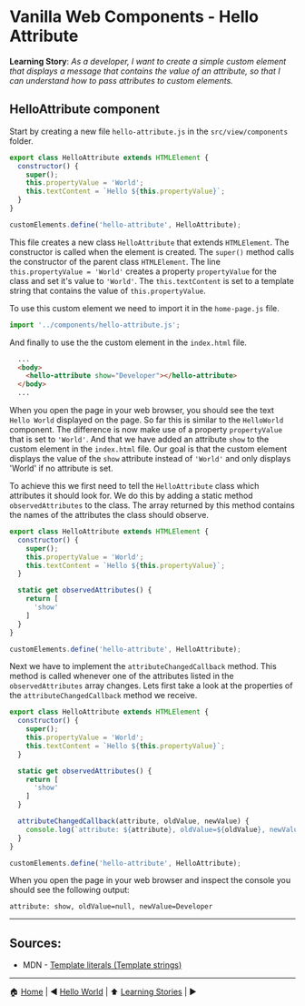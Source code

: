 # Vanilla Web Components - Hello Attribute

**Learning Story**: _As a developer, I want to create a simple custom element that displays a message that contains the value of an attribute, so that I can understand how to pass attributes to custom elements._

## HelloAttribute component

Start by creating a new file `hello-attribute.js` in the `src/view/components` folder.

```javascript
export class HelloAttribute extends HTMLElement {
  constructor() {
    super();
    this.propertyValue = 'World';
    this.textContent = `Hello ${this.propertyValue}`;
  }
}

customElements.define('hello-attribute', HelloAttribute);
```

This file creates a new class `HelloAttribute` that extends `HTMLElement`.
The constructor is called when the element is created.
The `super()` method calls the constructor of the parent class `HTMLElement`.
The line `this.propertyValue = 'World'` creates a property `propertyValue` for the class and set it's value to `'World'`.
The `this.textContent` is set to a template string that contains the value of `this.propertyValue`.

To use this custom element we need to import it in the `home-page.js` file.

```javascript
import '../components/hello-attribute.js';
```

And finally to use the the custom element in the `index.html` file.

```html
  ...
  <body>
    <hello-attribute show="Developer"></hello-attribute>
  </body>
  ...
```

When you open the page in your web browser, you should see the text `Hello World` displayed on the page.
So far this is similar to the `HelloWorld` component. The difference is now make use of a property `propertyValue` that is set to `'World'`.
And that we have added an attribute `show` to the custom element in the `index.html` file.
Our goal is that the custom element displays the value of the `show` attribute instead of `'World'` and only displays 'World' if no attribute is set.

To achieve this we first need to tell the `HelloAttribute` class which attributes it should look for. We do this by adding a static method `observedAttributes` to the class. The array returned by this method contains the names of the attributes the class should observe.

```javascript
export class HelloAttribute extends HTMLElement {
  constructor() {
    super();
    this.propertyValue = 'World';
    this.textContent = `Hello ${this.propertyValue}`;
  }

  static get observedAttributes() {
    return [
      'show'
    ]
  }
}

customElements.define('hello-attribute', HelloAttribute);
```

Next we have to implement the `attributeChangedCallback` method. This method is called whenever one of the attributes listed in the `observedAttributes` array changes.
Lets first take a look at the properties of the `attributeChangedCallback` method we receive.

```javascript
export class HelloAttribute extends HTMLElement {
  constructor() {
    super();
    this.propertyValue = 'World';
    this.textContent = `Hello ${this.propertyValue}`;
  }

  static get observedAttributes() {
    return [
      'show'
    ]
  }

  attributeChangedCallback(attribute, oldValue, newValue) {
    console.log(`attribute: ${attribute}, oldValue=${oldValue}, newValue=${newValue}`);
  }
}

customElements.define('hello-attribute', HelloAttribute);
```

When you open the page in your web browser and inspect the console you should see the following output:

```text
attribute: show, oldValue=null, newValue=Developer
```


---
## Sources:

* MDN - [Template literals (Template strings)](https://developer.mozilla.org/en-US/docs/Web/JavaScript/Reference/Template_literals)

---

:house: [Home](../README.md) | :arrow_backward: [Hello World](./hello-world.md) | :arrow_up: [Learning Stories](./README.md) | [](./) :arrow_forward:
